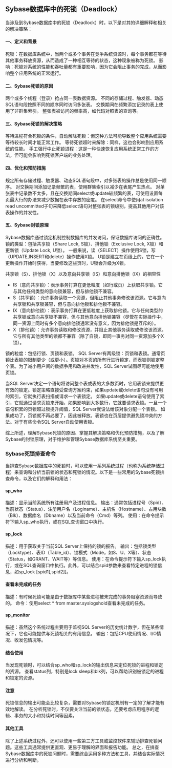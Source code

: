 ## Sybase数据库中的死锁（Deadlock）

当涉及到Sybase数据库中的死锁（Deadlock）时，以下是对其的详细解释和相关的解决策略：

#### 一、定义和背景

死锁：在数据库系统中，当两个或多个事务在竞争系统资源时，每个事务都在等待其他事务释放资源，从而造成了一种相互等待的状态，这种现象被称为死锁。
影响：死锁对系统的性能和吞吐量都有重要影响，因为它会阻止事务的完成，从而影响整个应用系统的正常运行。

#### 二、Sybase死锁的原因

两个或多个线程（登录）抢占同一表数据资源。
不同的存储过程、触发器、动态SQL语句段按照不同的顺序同时访问多张表。
交换期间在频繁添加记录的表上使用了非群集索引。
整张表被访问的频率高，如代码对照表的查询等。

#### 三、Sybase死锁的解决策略

等待进程符合死锁的条件，自动解除死锁：但这种方法可能导致整个应用系统需要等待较长时间才能正常工作。
等待死锁超时来解除：同样，这也会影响到应用系统的性能。
手工强行中止死锁进程：这是一种快速恢复应用系统正常工作的方法，但可能会影响到死锁客户端的业务处理。

#### 四、优化和预防措施

规定所有存储过程、触发器、动态SQL语句段中，对多张表的操作总是使用同一顺序。
对交换期间添加记录频繁的表，使用群集索引以减少在表尾产生热点。
对单张表中记录数不太多，且在交换期间select或update较频繁的表，可使用设置每页最大行的办法来减少数据在表中存放的密度。
在select命令中使用at isolation read uncommitted子句来降低select语句对整张表的锁级别，提高其他用户对该表操作的并发性。

#### 五、Sybase封锁原理

Sybase数据库通过锁定机制控制数据库的并发访问，保证数据库访问的正确性。
锁的类型：包括共享锁（Share Lock, S锁）、排他锁（Exclusive Lock, X锁）和更新锁（Update Lock, U锁）。
一般来说，读（SELECT）操作使用S锁，写（UPDATE,INSERT和delete）操作使用X锁。
U锁是建立在页级上的，它在一个更新操作开始时获得，当要修改这些页时，U锁会升级为X锁。

共享锁（S）、排他锁（X）以及意向共享锁（IS）和意向排他锁（IX）的相容性
+ IS（意向共享锁）：表示事务打算在更低粒度（如行或页）上获取共享锁。它与其他任何类型的意向锁兼容，但与排他锁不兼容。
+ S（共享锁）：允许事务读取一个资源，但阻止其他事务修改该资源。它与意向共享锁和共享锁兼容，但与意向排他锁和排他锁不兼容。
+ IX（意向排他锁）：表示事务打算在更低粒度上获取排他锁。它与任何类型的共享锁或意向共享锁不兼容，但与其他意向排他锁兼容（尽管在实际操作中，同一资源上同时有多个意向排他锁通常没有意义，因为排他锁是互斥的）。
+ X（排他锁）：允许事务读取和修改资源，并阻止其他事务读取或修改该资源。它与所有其他类型的锁都不兼容（除了自锁，即同一事务对同一资源加多个X锁）。

锁的粒度：包括行锁、页锁和表锁。
SQL Server有两级锁：页锁和表锁。通常页锁比表锁的限制更少（或更小）。页锁对本页的所有行进行锁定，而表锁则锁定整个表。为了减小用户间的数据争用和改进并发性，SQL Server试图尽可能地使用页锁。

当SQL Server决定一个语句将访问整个表或表的大多数页时，它用表锁来提供更有效的锁定。锁定策略直接受查询方案约束，如果update或delete语句没有可用的索引，它就执行表扫描或请求一个表锁定。
如果update或delete语句使用了索引，它就通过请求页锁来开始，如果影响到大多数行，它就要请求表锁。一旦一个语句积累的页锁超过锁提升阈值，SQL Server就设法给该对象分配一个表锁。
如果成功了，页锁就不再必要了，因此被释放。表锁也在页层提供避免锁冲突的方法。对于有些命令SQL Server自动使用表锁。

综上所述，理解Sybase死锁的原因、掌握其解决策略和优化预防措施，以及了解Sybase的封锁原理，对于维护和管理Sybase数据库系统至关重要。

### Sybase死锁排查命令

当排查Sybase数据库中的死锁时，可以使用一系列系统过程（也称为系统存储过程）来查询和分析当前锁的状态和死锁的情况。以下是一些常用的Sybase死锁排查命令，以及它们的解释和用法：

#### sp_who

描述：显示当前系统所有注册用户及进程信息。
输出：通常包括进程号（Spid）、当前状态（Status）、注册用户名（Loginame）、主机名（Hostname）、占用块数（Blk）、数据库名（Dbname）以及当前命令（Cmd）等列。
使用：在命令提示符下输入sp_who执行，或在SQL查询窗口中执行。

#### sp_lock

描述：用于获取关于当前SQL Server上保持的锁的报告。
输出：包括锁类型（Locktype）、表ID（Table_id）、锁模式（Mode，如S、U、X等）、状态（Status，如GRANT、WAIT等）等信息。
使用：在命令提示符下输入sp_lock执行，或在SQL查询窗口中执行。此外，可以结合spid参数来查看特定进程的锁信息，如sp_lock [spid1[,spid2]]。

#### 查看未完成的任务

描述：有时候死锁可能是由于数据库中某些进程被未完成的事务阻塞资源而导致的。
命令：使用select * from master.syslogshold查看未完成的任务。

#### sp_monitor

描述：虽然这个系统过程主要用于监视SQL Server的历史统计数字，但在某些情况下，它也可能提供与死锁相关的有用信息。
输出：包括CPU使用情况、I/O情况、收发包情况等。

#### 结合使用

当发现死锁时，可以结合sp_who和sp_lock的输出信息来定位死锁的进程和锁定的资源。
查看status列，特别是lock sleep和blk列，可以帮助识别被锁定的进程和锁定的资源。

#### 注意

死锁信息的输出可能会比较复杂，需要对Sybase的锁定机制有一定的了解才能有效地解读。
在分析死锁时，不仅要关注当前的锁状态，还要考虑应用程序的逻辑、事务的大小和持续时间等因素。

#### 其他工具

除了上述系统过程外，还可以使用一些第三方工具或监控软件来辅助排查死锁问题。这些工具通常提供更直观、更易于理解的界面和报告功能。
总之，在排查Sybase数据库中的死锁问题时，需要综合运用多种方法和工具，并结合实际情况进行分析和判断。
